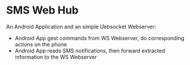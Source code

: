 # SMS Web Hub

An Android Application and an simple Ưebsocket Webserver:

* Android App gest commands from WS Webserver, do corresponding actions on the phone
* Android App reads SMS notifications, then forward extracted information to the WS Webserver

